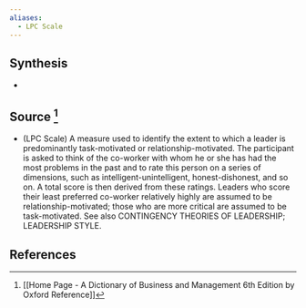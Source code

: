 ```yaml
---
aliases:
  - LPC Scale
---
```

## Synthesis
- 
## Source [^1]
- (LPC Scale) A measure used to identify the extent to which a leader is predominantly task-motivated or relationship-motivated. The participant is asked to think of the co-worker with whom he or she has had the most problems in the past and to rate this person on a series of dimensions, such as intelligent-unintelligent, honest-dishonest, and so on. A total score is then derived from these ratings. Leaders who score their least preferred co-worker relatively highly are assumed to be relationship-motivated; those who are more critical are assumed to be task-motivated. See also CONTINGENCY THEORIES OF LEADERSHIP; LEADERSHIP STYLE.
## References

[^1]: [[Home Page - A Dictionary of Business and Management 6th Edition by Oxford Reference]]